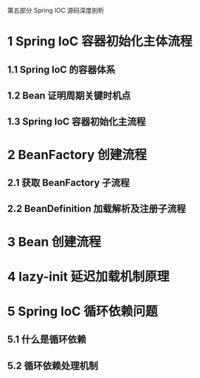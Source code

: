 第五部分 Spring IOC 源码深度剖析

# 1 Spring IoC 容器初始化主体流程

## 1.1 Spring IoC 的容器体系

## 1.2 Bean 证明周期关键时机点

## 1.3 Spring IoC 容器初始化主流程

# 2 BeanFactory 创建流程

## 2.1 获取 BeanFactory 子流程

## 2.2 BeanDefinition 加载解析及注册子流程

# 3 Bean 创建流程

# 4 lazy-init 延迟加载机制原理

# 5 Spring IoC 循环依赖问题

## 5.1 什么是循环依赖

## 5.2 循环依赖处理机制